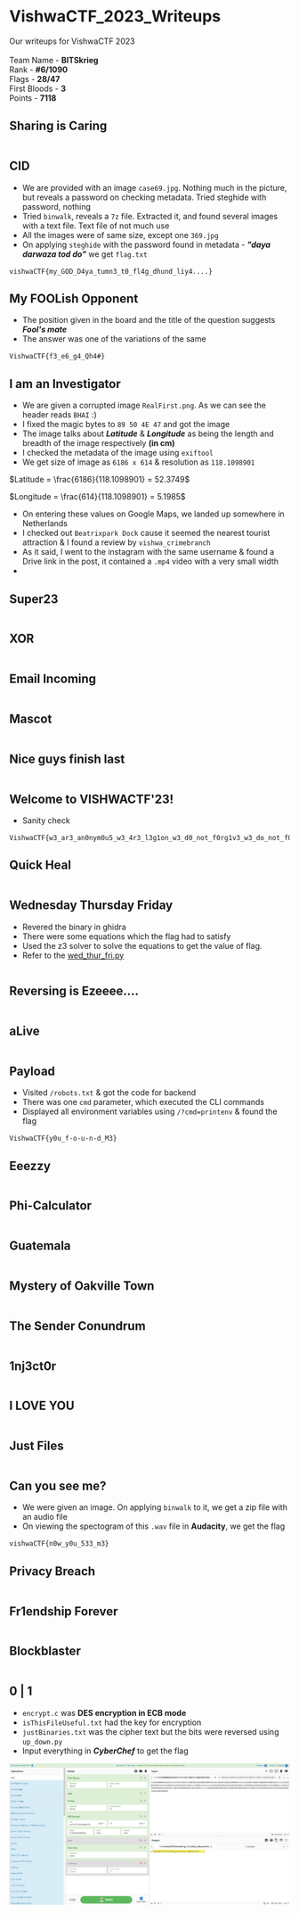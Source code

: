 # VishwaCTF_2023_Writeups
Our writeups for VishwaCTF 2023<br><br>
Team Name - **BITSkrieg**<br>
Rank - **#6/1090**<br>
Flags - **28/47**<br>
First Bloods - **3**<br>
Points - **7118**

## Sharing is Caring
```

```

## CID
- We are provided with an image `case69.jpg`. Nothing much in the picture, but reveals a password on checking metadata. Tried steghide with password, nothing
- Tried `binwalk`, reveals a `7z` file. Extracted it, and found several images with a text file. Text file of not much use
- All the images were of same size, except one `369.jpg`
- On applying `steghide` with the password found in metadata - ***"daya darwaza tod do"*** we get `flag.txt`
```
vishwaCTF{my_GOD_D4ya_tumn3_t0_fl4g_dhund_liy4....}
```

## My FOOLish Opponent
- The position given in the board and the title of the question suggests ***Fool's mate***
- The answer was one of the variations of the same
```
VishwaCTF{f3_e6_g4_Qh4#}
```

## I am an Investigator
- We are given a corrupted image `RealFirst.png`. As we can see the header reads `BHAI` :)
- I fixed the magic bytes to `89 50 4E 47` and got the image
- The image talks about ***Latitude*** & ***Longitude*** as being the length and breadth of the image respectively **(in cm)**
- I checked the metadata of the image using `exiftool`
- We get size of image as `6186 x 614` & resolution as `118.1098901`

$Latitude = \frac{6186}{118.1098901} = 52.3749$
<br>

$Longitude = \frac{614}{118.1098901} = 5.1985$

- On entering these values on Google Maps, we landed up somewhere in Netherlands
- I checked out `Beatrixpark Dock` cause it seemed the nearest tourist attraction & I found a review by `vishwa_crimebranch`
- As it said, I went to the instagram with the same username & found a Drive link in the post, it contained a `.mp4` video with a very small width
- 

## Super23
```

```

## XOR

```

```

## Email Incoming
```

```

## Mascot
```

```

## Nice guys finish last
```

```

## Welcome to VISHWACTF'23!
- Sanity check
```
VishwaCTF{w3_ar3_an0nym0u5_w3_4r3_l3g1on_w3_d0_not_f0rg1v3_w3_do_not_f0rg3t}
```

## Quick Heal
```

```

## Wednesday Thursday Friday
- Revered the binary in ghidra
- There were some equations which the flag had to satisfy
- Used the z3 solver to solve the equations to get the value of flag.
- Refer to the [wed_thur_fri.py](assets/wed_thur_fri.py)
```

```

## Reversing is Ezeeee....
```

```

## aLive
```

```

## Payload
- Visited `/robots.txt` & got the code for backend
- There was one `cmd` parameter, which executed the CLI commands
- Displayed all environment variables using `/?cmd=printenv` & found the flag
```
VishwaCTF{y0u_f-o-u-n-d_M3}
```

## Eeezzy
```

```

## Phi-Calculator
```

```

## Guatemala
```

```

## Mystery of Oakville Town
```

```

## The Sender Conundrum

```

```

## 1nj3ct0r
```

```

## I LOVE YOU
```

```

## Just Files
```

```

## Can you see me?
- We were given an image. On applying `binwalk` to it, we get a zip file with an audio file
- On viewing the spectogram of this `.wav` file in **Audacity**, we get the flag
```
vishwaCTF{n0w_y0u_533_m3}
```

## Privacy Breach
```

```

## Fr1endship Forever
```

```

## Blockblaster
```

```

## 0 | 1
- `encrypt.c` was **DES encryption in ECB mode**
- `isThisFileUseful.txt` had the key for encryption
- `justBinaries.txt` was the cipher text but the bits were reversed using `up_down.py`
- Input everything in ***CyberChef*** to get the flag

![](assets/1_0.png)
```

```